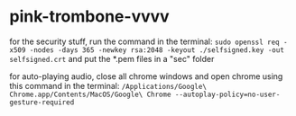 # pink-trombone-vvvv

for the security stuff, run the command in the terminal:
`sudo openssl req -x509 -nodes -days 365 -newkey rsa:2048 -keyout ./selfsigned.key -out selfsigned.crt`
and put the \*.pem files in a "sec" folder

for auto-playing audio, close all chrome windows and open chrome using this command in the terminal:
`/Applications/Google\ Chrome.app/Contents/MacOS/Google\ Chrome --autoplay-policy=no-user-gesture-required`
